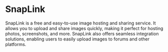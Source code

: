 # SnapLink

SnapLink is a free and easy-to-use image hosting and sharing service. It allows you to upload and share images quickly, making it perfect for hosting photos, screenshots, and more. SnapLink also offers seamless integration solutions, enabling users to easily upload images to forums and other platforms.

